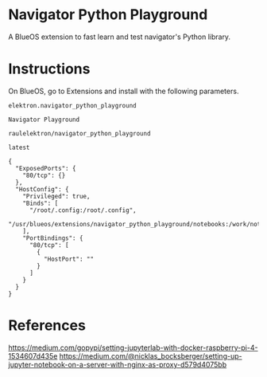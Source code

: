 # Navigator Python Playground

A BlueOS extension to fast learn and test navigator's Python library.

# Instructions

On BlueOS, go to Extensions and install with the following parameters.

```
elektron.navigator_python_playground

Navigator Playground

raulelektron/navigator_python_playground

latest

{
  "ExposedPorts": {
    "80/tcp": {}
  },
  "HostConfig": {
    "Privileged": true,
    "Binds": [
      "/root/.config:/root/.config",
      "/usr/blueos/extensions/navigator_python_playground/notebooks:/work/notebook/persistent"
    ],
    "PortBindings": {
      "80/tcp": [
        {
          "HostPort": ""
        }
      ]
    }
  }
}
```
# References
https://medium.com/gopypi/setting-jupyterlab-with-docker-raspberry-pi-4-1534607d435e
https://medium.com/@nicklas_bocksberger/setting-up-jupyter-notebook-on-a-server-with-nginx-as-proxy-d579d4075bb